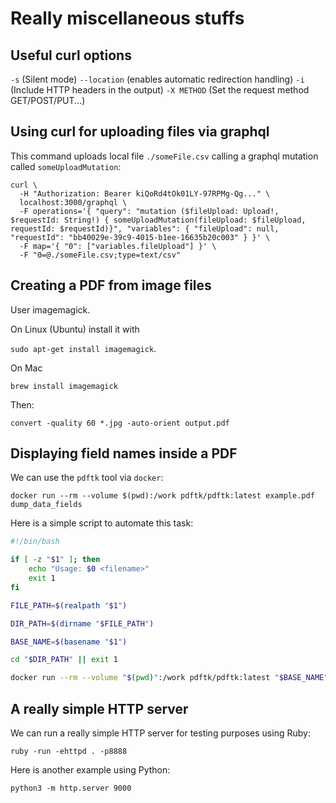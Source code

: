 # Really miscellaneous stuffs
## Useful curl options
`-s` (Silent mode)
`--location` (enables automatic redirection handling)
`-i` (Include HTTP headers in the output)
`-X METHOD` (Set the request method GET/POST/PUT...)

## Using curl for uploading files via graphql
This command uploads local file `./someFile.csv` calling a graphql mutation called `someUploadMutation`:
```
curl \
  -H "Authorization: Bearer kiQoRd4tOk01LY-97RPMg-Qg..." \
  localhost:3000/graphql \
  -F operations='{ "query": "mutation ($fileUpload: Upload!, $requestId: String!) { someUploadMutation(fileUpload: $fileUpload, requestId: $requestId)}", "variables": { "fileUpload": null, "requestId": "bb40029e-39c9-4015-b1ee-16635b20c003" } }' \
  -F map='{ "0": ["variables.fileUpload"] }' \
  -F "0=@./someFile.csv;type=text/csv"
```
## Creating a PDF from image files
User imagemagick. 

On Linux (Ubuntu) install it with 

`sudo apt-get install imagemagick`.

On Mac 

`brew install imagemagick`

Then:

`convert -quality 60 *.jpg -auto-orient output.pdf`

## Displaying field names inside a PDF
We can use the `pdftk` tool via `docker`:

```docker run --rm --volume $(pwd):/work pdftk/pdftk:latest example.pdf dump_data_fields```

Here is a simple script to automate this task:
```bash
#!/bin/bash

if [ -z "$1" ]; then
    echo "Usage: $0 <filename>"
    exit 1
fi

FILE_PATH=$(realpath "$1")

DIR_PATH=$(dirname "$FILE_PATH")

BASE_NAME=$(basename "$1")

cd "$DIR_PATH" || exit 1

docker run --rm --volume "$(pwd)":/work pdftk/pdftk:latest "$BASE_NAME" dump_data_fields
```

## A really simple HTTP server
We can run a really simple HTTP server for testing purposes using Ruby:
```shell
ruby -run -ehttpd . -p8888
```

Here is another example using Python:
```shell
python3 -m http.server 9000
```
